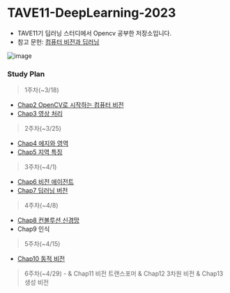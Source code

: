 # TAVE11-DeepLearning-2023
- TAVE11기 딥러닝 스터디에서 Opencv 공부한 저장소입니다.
- 참고 문헌: [컴퓨터 비전과 딥러닝](http://www.yes24.com/Product/Goods/116755317)

![image](https://user-images.githubusercontent.com/109460178/230068208-adfcf952-1bdd-456a-a41b-172c4b1c1b68.png)

### Study Plan
> 1주차(~3/18) 
  - [Chap2 OpenCV로 시작하는 컴퓨터 비전](https://github.com/jeongmin1016/TAVE11/blob/main/Opencv/1%EC%A3%BC%EC%B0%A8_chap02.pdf)
  - [Chap3 영상 처리](https://github.com/jeongmin1016/TAVE11/blob/main/Opencv/1%EC%A3%BC%EC%B0%A8_chap03.pdf)

> 2주차(~3/25) 
  - [Chap4 에지와 영역](https://github.com/jeongmin1016/TAVE11/blob/main/Opencv/2%EC%A3%BC%EC%B0%A8_chap04.pdf)
  - [Chap5 지역 특징](https://github.com/jeongmin1016/TAVE11/blob/main/Opencv/2%EC%A3%BC%EC%B0%A8_chap05.pdf)

> 3주차(~4/1) 
  - [Chap6 비전 에이전트](https://github.com/jeongmin1016/TAVE11/blob/main/Opencv/3%EC%A3%BC%EC%B0%A8_chap06.pdf) 
  - [Chap7 딥러닝 버전](https://github.com/jeongmin1016/TAVE11/blob/main/Opencv/3%EC%A3%BC%EC%B0%A8_chap07.pdf)

> 4주차(~4/8) 
  - [Chap8 컨볼루션 신경망](https://github.com/jeongmin1016/TAVE11/blob/main/Opencv/4%EC%A3%BC%EC%B0%A8_chap08.pdf)
  - Chap9 인식

> 5주차(~4/15)  
  - [Chap10 동적 비전](https://github.com/jeongmin1016/TAVE11/blob/main/Opencv/5%EC%A3%BC%EC%B0%A8_chap10.pdf)

> 6주차(~4/29) - & Chap11 비전 트랜스포머 & Chap12 3차원 비전 & Chap13 생성 비전
